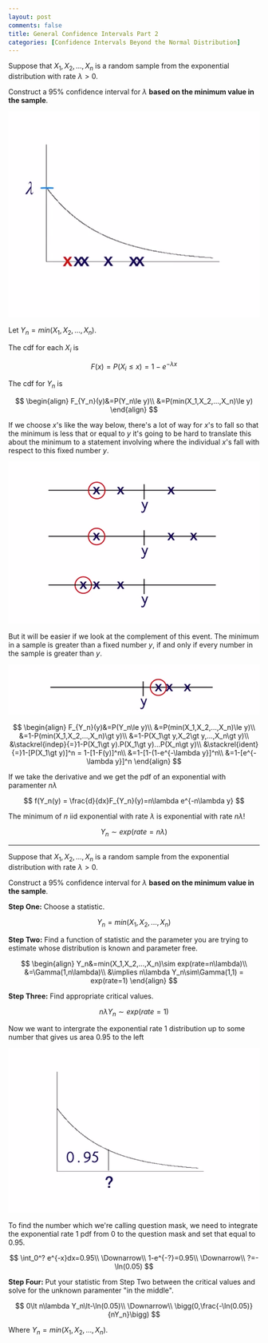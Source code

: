 ```yaml
---
layout: post
comments: false
title: General Confidence Intervals Part 2
categories: [Confidence Intervals Beyond the Normal Distribution]
---
```


Suppose that $X_1,X_2,...,X_n$ is a random sample from the exponential distribution with rate $\lambda\gt0$.

Construct a 95% confidence interval for $\lambda$ **based on the minimum value in the sample**.

![png](\assets\images\notes\general-confidence-intervals-2.png)

Let $Y_n=min(X_1,X_2,...,X_n)$.

The cdf for each $X_i$ is

$$
  F(x) = P(X_i\le x)=1-e^{-\lambda x}
$$

The cdf for $Y_n$ is

$$
  \begin{align}
    F_{Y_n}(y)&=P(Y_n\le y)\\
    &=P(min(X_1,X_2,...,X_n)\le y)
  \end{align}
$$

If we choose $x$'s like the way below, there's a lot of way for $x$'s to fall so that the minimum is less that or equal to $y$ it's going to be hard to translate this about the minimum to a statement involving where the individual $x$'s fall with respect to this fixed number $y$.

![png](\assets\images\notes\general-confidence-intervals-3.png)

But it will be easier if we look at the complement of this event. The minimum in a sample is greater than a fixed number $y$, if and only if every number in the sample is greater than $y$.

![png](\assets\images\notes\general-confidence-intervals-4.png)

$$
  \begin{align}
    F_{Y_n}(y)&=P(Y_n\le y)\\
    &=P(min(X_1,X_2,...,X_n)\le y)\\
    &=1-P(min(X_1,X_2,...,X_n)\gt y)\\
    &=1-P(X_1\gt y,X_2\gt y,...,X_n\gt y)\\
    &\stackrel{indep}{=}1-P(X_1\gt y).P(X_1\gt y)...P(X_n\gt y)\\
    &\stackrel{ident}{=}1-[P(X_1\gt y)]^n = 1-[1-F(y)]^n\\
    &=1-[1-(1-e^{-\lambda y}]^n\\
    &=1-[e^{-\lambda y}]^n
  \end{align}
$$

If we take the derivative and we get the pdf of an exponential with paramenter $n\lambda$

$$
  f(Y_n(y) = \frac{d}{dx}F_{Y_n}(y)=n\lambda e^{-n\lambda y}
$$

The minimum of $n$ iid exponential with rate $\lambda$ is exponential with rate $n\lambda$!

$$
  Y_n\sim exp(rate=n\lambda)
$$

---

Suppose that $X_1,X_2,...,X_n$ is a random sample from the exponential distribution with rate $\lambda\gt0$.

Construct a 95% confidence interval for $\lambda$ **based on the minimum value in the sample**.

**Step One:** Choose a statistic.

$$
  Y_n=min(X_1,X_2,...,X_n)
$$

**Step Two:** Find a function of statistic and the parameter you are trying to estimate whose distribution is known and parameter free.

$$
  \begin{align}
    Y_n&=min(X_1,X_2,...,X_n)\sim exp(rate=n\lambda)\\
    &=\Gamma(1,n\lambda)\\
    &\implies n\lambda Y_n\sim\Gamma(1,1) = exp(rate=1)
  \end{align}
$$

**Step Three:** Find appropriate critical values.

$$
  n\lambda Y_n\sim exp(rate=1)
$$

Now we want to intergrate the exponential rate $1$ distribution up to some number that gives us area $0.95$ to the left

![png](\assets\images\notes\general-confidence-intervals-5.png)

To find the number which we're calling question mask, we need to integrate the exponential rate $1$ pdf from 0 to the question mask and set that equal to $0.95$.

$$
  \int_0^? e^{-x}dx=0.95\\
  \Downarrow\\
  1-e^{-?}=0.95\\
  \Downarrow\\
  ?=-\ln(0.05)
$$

**Step Four:** Put your statistic from Step Two between the critical values and solve for the unknown paramenter "in the middle".

$$
  0\lt n\lambda Y_n\lt-\ln(0.05)\\
  \Downarrow\\
  \bigg(0,\frac{-\ln(0.05)}{nY_n}\bigg)
$$

Where $Y_n=min(X_1,X_2,...,X_n)$.

